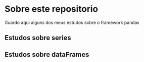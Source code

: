 # Sobre este repositorio

Guardo aqui alguns dos meus estudos sobre o framework pandas

## Estudos sobre series

## Estudos sobre dataFrames
